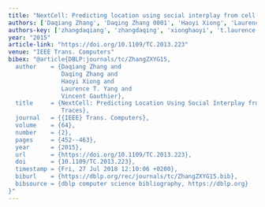 ```yaml
---
title: "NextCell: Predicting location using social interplay from cell phone traces"
authors: ['Daqiang Zhang', 'Daqing Zhang 0001', 'Haoyi Xiong', 'Laurence T. Yang', 'Vincent Gauthier']
authors-key: ['zhangdaqiang', 'zhangdaqing', 'xionghaoyi', 't.laurence', 'gauthiervincent']
year: "2015"
article-link: "https://doi.org/10.1109/TC.2013.223"
venue: "IEEE Trans. Computers"
bibex: "@article{DBLP:journals/tc/ZhangZXYG15,
  author    = {Daqiang Zhang and
               Daqing Zhang and
               Haoyi Xiong and
               Laurence T. Yang and
               Vincent Gauthier},
  title     = {NextCell: Predicting Location Using Social Interplay from Cell Phone
               Traces},
  journal   = {{IEEE} Trans. Computers},
  volume    = {64},
  number    = {2},
  pages     = {452--463},
  year      = {2015},
  url       = {https://doi.org/10.1109/TC.2013.223},
  doi       = {10.1109/TC.2013.223},
  timestamp = {Fri, 27 Jul 2018 12:10:06 +0200},
  biburl    = {https://dblp.org/rec/journals/tc/ZhangZXYG15.bib},
  bibsource = {dblp computer science bibliography, https://dblp.org}
}"
---
```

